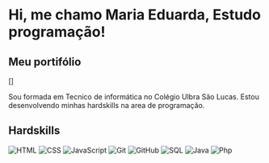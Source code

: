# Hi, me chamo Maria Eduarda, Estudo programação!
## Meu portifólio 
[]

Sou formada em Tecnico de informática no Colégio Ulbra São Lucas.
Estou desenvolvendo minhas hardskills na area de programação.

## Hardskills
![HTML](https://img.icons8.com/?size=100&id=zRvbzAjx4VWY&format=png&color=000000)
![CSS](https://img.icons8.com/?size=100&id=AY9OsTxmB7MH&format=png&color=000000)
![JavaScript](https://img.icons8.com/?size=50&id=Nkym0Ujb8VGI&format=png&color=000000)
![Git](https://img.shields.io/badge/Git-f05032?style=flat-square&logo=git&logoColor=fff)
![GitHub](https://img.shields.io/badge/GitHub-181717?style=flat-square&logo=github)
![SQL](https://img.shields.io/badge/SQL-4479A1?style=flat-square&logo=postgresql&logoColor=fff)
![Java](https://img.icons8.com/?size=50&id=5OD485koNIrb&format=png&color=000000)
![Php]([https://img.icons8.com/?size=50&id=qcPZJD5DNDto&format=png&color=000000](https://img.icons8.com/?size=100&id=JAOzEPu9w5iE&format=png&color=000000))
